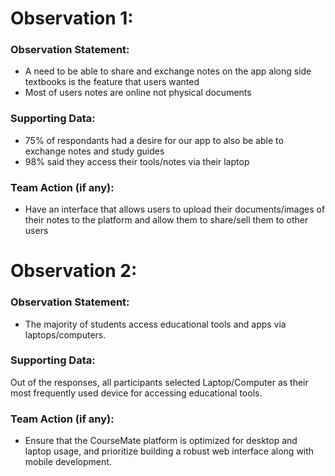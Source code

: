 # Observation 1:

### Observation Statement:

- A need to be able to share and exchange notes on the app along side textbooks is the feature that users wanted
- Most of users notes are online not physical documents

### Supporting Data:

- 75% of respondants had a desire for our app to also be able to exchange notes and study guides
- 98% said they access their tools/notes via their laptop

### Team Action (if any):

- Have an interface that allows users to upload their documents/images of their notes to the platform and allow them to share/sell them to other users


# Observation 2:

### Observation Statement:
 
- The majority of students access educational tools and apps via laptops/computers.

### Supporting Data: 
Out of the responses, all participants selected Laptop/Computer as their most frequently used device for accessing educational tools.

### Team Action (if any): 
- Ensure that the CourseMate platform is optimized for desktop and laptop usage, and prioritize building a robust web interface along with mobile development.
